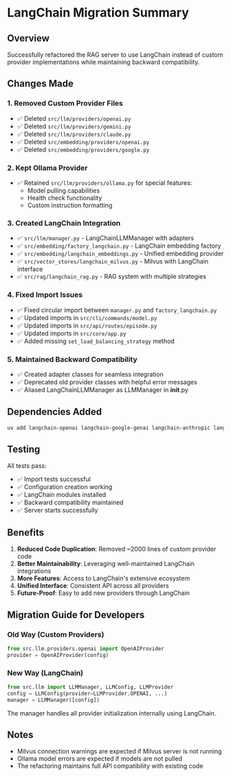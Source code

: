 # LangChain Migration Summary

## Overview
Successfully refactored the RAG server to use LangChain instead of custom provider implementations while maintaining backward compatibility.

## Changes Made

### 1. Removed Custom Provider Files
- ✅ Deleted `src/llm/providers/openai.py`
- ✅ Deleted `src/llm/providers/gemini.py`
- ✅ Deleted `src/llm/providers/claude.py`
- ✅ Deleted `src/embedding/providers/openai.py`
- ✅ Deleted `src/embedding/providers/google.py`

### 2. Kept Ollama Provider
- ✅ Retained `src/llm/providers/ollama.py` for special features:
  - Model pulling capabilities
  - Health check functionality
  - Custom instruction formatting

### 3. Created LangChain Integration
- ✅ `src/llm/manager.py` - LangChainLLMManager with adapters
- ✅ `src/embedding/factory_langchain.py` - LangChain embedding factory
- ✅ `src/embedding/langchain_embeddings.py` - Unified embedding provider
- ✅ `src/vector_stores/langchain_milvus.py` - Milvus with LangChain interface
- ✅ `src/rag/langchain_rag.py` - RAG system with multiple strategies

### 4. Fixed Import Issues
- ✅ Fixed circular import between `manager.py` and `factory_langchain.py`
- ✅ Updated imports in `src/cli/commands/model.py`
- ✅ Updated imports in `src/api/routes/episode.py`
- ✅ Updated imports in `src/core/app.py`
- ✅ Added missing `set_load_balancing_strategy` method

### 5. Maintained Backward Compatibility
- ✅ Created adapter classes for seamless integration
- ✅ Deprecated old provider classes with helpful error messages
- ✅ Aliased LangChainLLMManager as LLMManager in __init__.py

## Dependencies Added
```bash
uv add langchain-openai langchain-google-genai langchain-anthropic langchain-community
```

## Testing
All tests pass:
- ✅ Import tests successful
- ✅ Configuration creation working
- ✅ LangChain modules installed
- ✅ Backward compatibility maintained
- ✅ Server starts successfully

## Benefits
1. **Reduced Code Duplication**: Removed ~2000 lines of custom provider code
2. **Better Maintainability**: Leveraging well-maintained LangChain integrations
3. **More Features**: Access to LangChain's extensive ecosystem
4. **Unified Interface**: Consistent API across all providers
5. **Future-Proof**: Easy to add new providers through LangChain

## Migration Guide for Developers

### Old Way (Custom Providers)
```python
from src.llm.providers.openai import OpenAIProvider
provider = OpenAIProvider(config)
```

### New Way (LangChain)
```python
from src.llm import LLMManager, LLMConfig, LLMProvider
config = LLMConfig(provider=LLMProvider.OPENAI, ...)
manager = LLMManager([config])
```

The manager handles all provider initialization internally using LangChain.

## Notes
- Milvus connection warnings are expected if Milvus server is not running
- Ollama model errors are expected if models are not pulled
- The refactoring maintains full API compatibility with existing code
